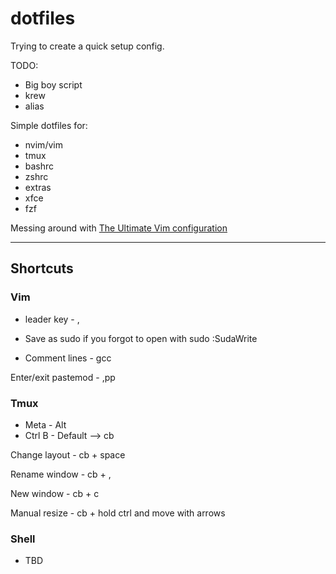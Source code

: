 # dotfiles

Trying to create a quick setup config.

TODO:
- Big boy script
- krew
- alias



Simple dotfiles for:
- nvim/vim
- tmux
- bashrc
- zshrc
- extras
- xfce 
- fzf

Messing around with [The Ultimate Vim configuration](https://github.com/amix/vimrc)

---

## Shortcuts

### Vim
- leader key - , 

- Save as sudo if you forgot to open with sudo :SudaWrite

- Comment lines - gcc

Enter/exit pastemod - ,pp 

### Tmux
* Meta - Alt
* Ctrl B - Default  --> cb

Change layout - cb + space

Rename window - cb + ,

New window - cb + c

Manual resize - cb + hold ctrl and move with arrows


### Shell
* TBD
